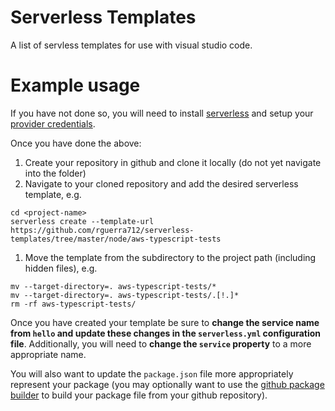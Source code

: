 # Serverless Templates
A list of servless templates for use with visual studio code.

# Example usage
If you have not done so, you will need to install [serverless](https://github.com/serverless/serverless#readme) and setup your [provider credentials](https://github.com/serverless/serverless/blob/master/docs/providers/aws/guide/credentials.md).

Once you have done the above:
1. Create your repository in github and clone it locally (do not yet navigate into the folder)
1. Navigate to your cloned repository and add the desired serverless template, e.g.
```
cd <project-name>
serverless create --template-url https://github.com/rguerra712/serverless-templates/tree/master/node/aws-typescript-tests
```
1. Move the template from the subdirectory to the project path (including hidden files), e.g.
```
mv --target-directory=. aws-typescript-tests/*
mv --target-directory=. aws-typescript-tests/.[!.]*
rm -rf aws-typescript-tests/
```

Once you have created your template be sure to **change the service name from `hello` and update these changes in the `serverless.yml` configuration file**. Additionally, you will need to **change the `service` property** to a more appropriate name.

You will also want to update the `package.json` file more appropriately represent your package (you may optionally want to use the [github package builder](https://www.npmjs.com/package/github-package-builder) to build your package file from your github repository).
